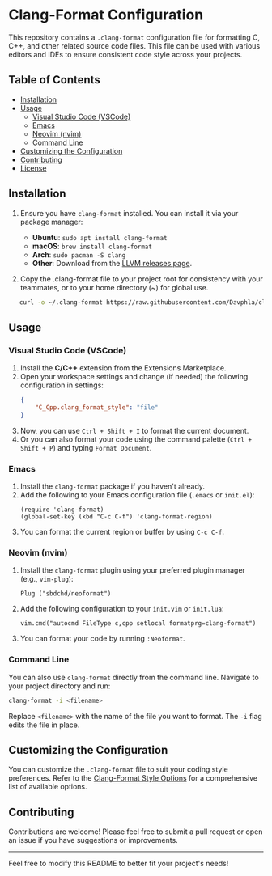 # Clang-Format Configuration

This repository contains a `.clang-format` configuration file for formatting C, C++, and other related source code files. This file can be used with various editors and IDEs to ensure consistent code style across your projects.

## Table of Contents

- [Installation](#installation)
- [Usage](#usage)
  - [Visual Studio Code (VSCode)](#visual-studio-code-vscode)
  - [Emacs](#emacs)
  - [Neovim (nvim)](#neovim-nvim)
  - [Command Line](#command-line)
- [Customizing the Configuration](#customizing-the-configuration)
- [Contributing](#contributing)
- [License](#license)

## Installation

1. Ensure you have `clang-format` installed. You can install it via your package manager:
   - **Ubuntu**: `sudo apt install clang-format`
   - **macOS**: `brew install clang-format`
   - **Arch**: `sudo pacman -S clang`
   - **Other**: Download from the [LLVM releases page](https://releases.llvm.org/download.html).

2. Copy the .clang-format file to your project root for consistency with your teammates, or to your home directory (~) for global use.

```bash
   curl -o ~/.clang-format https://raw.githubusercontent.com/Davphla/clang-format-epitech/refs/heads/main/.clang-format
```
## Usage

### Visual Studio Code (VSCode)

1. Install the **C/C++** extension from the Extensions Marketplace.
2. Open your workspace settings and change (if needed) the following configuration in settings:
   ```json
   {
       "C_Cpp.clang_format_style": "file"
   }
   ```
3. Now, you can use `Ctrl + Shift + I` to format the current document. 
3. Or you can also format your code using the command palette (`Ctrl + Shift + P`) and typing `Format Document`.

### Emacs

1. Install the `clang-format` package if you haven't already.
2. Add the following to your Emacs configuration file (`.emacs` or `init.el`):
   ```elisp
   (require 'clang-format)
   (global-set-key (kbd "C-c C-f") 'clang-format-region)
   ```
3. You can format the current region or buffer by using `C-c C-f`.

### Neovim (nvim)

1. Install the `clang-format` plugin using your preferred plugin manager (e.g., `vim-plug`):
   ```vim
   Plug ("sbdchd/neoformat")
   ```
2. Add the following configuration to your `init.vim` or `init.lua`:
   ```vim
   vim.cmd("autocmd FileType c,cpp setlocal formatprg=clang-format")
   ```
3. You can format your code by running `:Neoformat`.

### Command Line

You can also use `clang-format` directly from the command line. Navigate to your project directory and run:
```bash
clang-format -i <filename>
```
Replace `<filename>` with the name of the file you want to format. The `-i` flag edits the file in place.

## Customizing the Configuration

You can customize the `.clang-format` file to suit your coding style preferences. Refer to the [Clang-Format Style Options](https://clang.llvm.org/docs/ClangFormatStyleOptions.html) for a comprehensive list of available options.

## Contributing

Contributions are welcome! Please feel free to submit a pull request or open an issue if you have suggestions or improvements.

---

Feel free to modify this README to better fit your project's needs!
